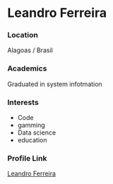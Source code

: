# Leandro Ferreira

### Location

Alagoas / Brasil

### Academics

Graduated in system infotmation

### Interests

- Code
- gamming
- Data science
- education

### Profile Link

[Leandro Ferreira](https://github.com/leofls)
